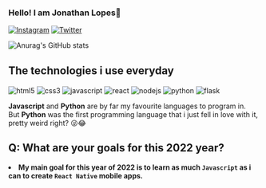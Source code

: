 
### Hello! I am Jonathan Lopes🌹

[![Instagram](https://img.shields.io/badge/Instagram-E4405F?style=for-the-badge&logo=instagram&logoColor=white)](https://www.instagram.com/_johnyz/)
[![Twitter](https://img.shields.io/badge/Twitter-1DA1F2?style=for-the-badge&logo=twitter&logoColor=white)](https://twitter.com/notAllone0)

![Anurag's GitHub stats](https://github-readme-stats.vercel.app/api?username=REMEMBER1NG&show_icons=true&theme=tokyonight)

## The technologies i use everyday

<div style="display: inline-block;">
  <img align="center" alt="html5" src="https://img.shields.io/badge/HTML5-E34F26?style=for-the-badge&logo=html5&logoColor=white">
  <img align="center" alt="css3" src="https://img.shields.io/badge/CSS3-1572B6?style=for-the-badge&logo=css3&logoColor=white">
  <img align="center" alt="javascript" src="https://img.shields.io/badge/JavaScript-323330?style=for-the-badge&logo=javascript&logoColor=F7DF1E">
  <img align="center" alt="react" src="https://img.shields.io/badge/React-20232A?style=for-the-badge&logo=react&logoColor=61DAFB">
  <img align="center" alt="nodejs" src="https://img.shields.io/badge/Node.js-43853D?style=for-the-badge&logo=node.js&logoColor=white">
  <img align="center" alt="python" src="https://img.shields.io/badge/Python-14354C?style=for-the-badge&logo=python&logoColor=white">
  <img align="center" alt="flask" src="https://img.shields.io/badge/Flask-000000?style=for-the-badge&logo=flask&logoColor=white">
</div><br>

**Javascript** and **Python** are by far my favourite languages to program in.<br>
But **Python** was the first programming language that i just fell in love with it,<br>
pretty weird right? 😜😂

## Q: What are your goals for this 2022 year?<br>
<li><strong>My main goal for this year of 2022 is to learn as much <code>Javascript</code> as i can to create <code>React Native</code> mobile apps.</strong></li>
